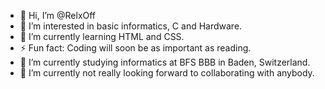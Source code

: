 - 👋 Hi, I’m @RelxOff
- 👀 I’m interested in basic informatics, C and Hardware.
- 🌱 I’m currently learning HTML and CSS.
- ⚡ Fun fact: Coding will soon be as important as reading.
- 🌱 I’m currently studying informatics at BFS BBB in Baden, Switzerland.
- 💞️ I’m currently not really looking forward to collaborating with anybody.

<!--
**RelxOff/RelxOff** is a ✨ _special_ ✨ repository because its `README.md` (this file) appears on your GitHub profile.

Here are some ideas to get you started:

- 🔭 I’m currently working on ...
- 🌱 I’m currently learning ...
- 👯 I’m looking to collaborate on ...
- 🤔 I’m looking for help with ...
- 💬 Ask me about ...
- 📫 How to reach me: ...
- 😄 Pronouns: ...
- ⚡ Fun fact: ...
-->
